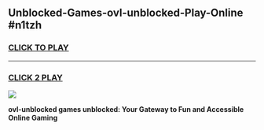 
## Unblocked-Games-ovl-unblocked-Play-Online #n1tzh
<h3>
<a href="https://news.freeplayer.one?title=ovl-unblocked&ref=3">CLICK TO PLAY</a></h3>
<hr>

<h3>
<a href="https://news.freeplayer.one?title=ovl-unblocked&ref=3">CLICK 2 PLAY</a>
  
</h3>

<a href="https://news.freeplayer.one?title=ovl-unblocked&ref=3"><img src="https://clearcache.store/games.png"></a>


**ovl-unblocked games unblocked: Your Gateway to Fun and Accessible Online Gaming**
